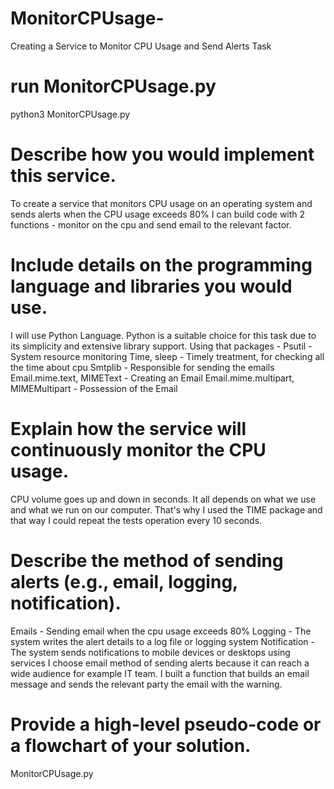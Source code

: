 # MonitorCPUsage-
Creating a Service to Monitor CPU Usage and Send Alerts Task

# run MonitorCPUsage.py
python3 MonitorCPUsage.py

# Describe how you would implement this service.
To create a service that monitors CPU usage on an operating system and sends alerts when the CPU usage exceeds 80% I can
build code with 2 functions - monitor on the cpu and send email to the relevant factor.
# Include details on the programming language and libraries you would use.
I will use Python Language. Python is a suitable choice for this task due to its simplicity and extensive library support.
Using that packages -
Psutil - System resource monitoring
Time, sleep - Timely treatment, for checking all the time about cpu
Smtplib - Responsible for sending the emails
Email.mime.text, MIMEText - Creating an Email
Email.mime.multipart, MIMEMultipart - Possession of the Email
# Explain how the service will continuously monitor the CPU usage.
CPU volume goes up and down in seconds. It all depends on what we use and what we run on our computer. 
That's why I used the TIME package and that way I could repeat the tests operation every 10 seconds.
# Describe the method of sending alerts (e.g., email, logging, notification).
Emails - Sending email when the cpu usage exceeds 80%
Logging - The system writes the alert details to a log file or logging system
Notification -  The system sends notifications to mobile devices or desktops using services
I choose email method of sending alerts because it can reach a wide audience for example IT team.
I built a function that builds an email message and sends the relevant party the email with the warning.
# Provide a high-level pseudo-code or a flowchart of your solution.
MonitorCPUsage.py
